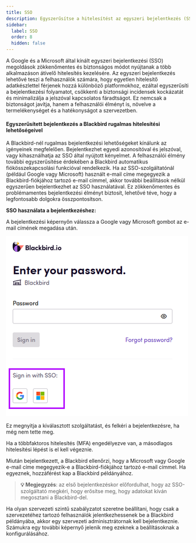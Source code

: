 ```yaml
---
title: SSO
description: Egyszerűsítse a hitelesítést az egyszeri bejelentkezés (SSO) integrációval
sidebar:
  label: SSO
  order: 8
  hidden: false
---
```


A Google és a Microsoft által kínált egyszeri bejelentkezési (SSO) megoldások zökkenőmentes és biztonságos módot nyújtanak a több alkalmazáson átívelő hitelesítés kezelésére. Az egyszeri bejelentkezés lehetővé teszi a felhasználók számára, hogy egyetlen hitelesítő adatkészlettel férjenek hozzá különböző platformokhoz, ezáltal egyszerűsíti a bejelentkezési folyamatot, csökkenti a biztonsági incidensek kockázatát és minimalizálja a jelszóval kapcsolatos fáradtságot. Ez nemcsak a biztonságot javítja, hanem a felhasználói élményt is, növelve a termelékenységet és a hatékonyságot a szervezetben.

#### Egyszerűsített bejelentkezés a Blackbird rugalmas hitelesítési lehetőségeivel
A Blackbird-nél rugalmas bejelentkezési lehetőségeket kínálunk az igényeinek megfelelően. Bejelentkezhet egyedi azonosítóval és jelszóval, vagy kihasználhatja az SSO által nyújtott kényelmet. A felhasználói élmény további egyszerűsítése érdekében a Blackbird automatikus fiókösszekapcsolási funkcióval rendelkezik. Ha az SSO-szolgáltatónál (például Google vagy Microsoft) használt e-mail címe megegyezik a Blackbird-fiókjához tartozó e-mail címmel, akkor további beállítások nélkül egyszerűen bejelentkezhet az SSO használatával. Ez zökkenőmentes és problémamentes bejelentkezési élményt biztosít, lehetővé téve, hogy a legfontosabb dolgokra összpontosítson.

**SSO használata a bejelentkezéshez:**

A bejelentkezési képernyőn válassza a Google vagy Microsoft gombot az e-mail címének megadása után.

![Initial](../../../../assets/guides/sso/buttons.png)

Ez megnyitja a kiválasztott szolgáltatást, és felkéri a bejelentkezésre, ha még nem tette meg.

Ha a többfaktoros hitelesítés (MFA) engedélyezve van, a másodlagos hitelesítési lépést is el kell végeznie.

Miután bejelentkezett, a Blackbird ellenőrzi, hogy a Microsoft vagy Google e-mail címe megegyezik-e a Blackbird-fiókjához tartozó e-mail címmel. Ha egyeznek, hozzáférést kap a Blackbird példányához.

> **💡 Megjegyzés**: az első bejelentkezéskor előfordulhat, hogy az SSO-szolgáltató megkéri, hogy erősítse meg, hogy adatokat kíván megosztani a Blackbird-del.

Ha olyan szervezeti szintű szabályzatot szeretne beállítani, hogy csak a szervezetéhez tartozó felhasználók jelentkezhessenek be a Blackbird példányába, akkor egy szervezeti adminisztrátornak kell bejelentkeznie. Számukra egy további képernyő jelenik meg ezeknek a beállításoknak a konfigurálásához.